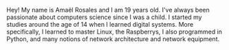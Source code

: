 Hey! My name is Amaël Rosales and I am 19 years old. I've always been passionate about computers science since I was a child. I started my studies around the age of 14 when I learned digital systems. More specifically, I learned to master Linux, the Raspberrys, I also programmed in Python, and many notions of network architecture and network equipment.

